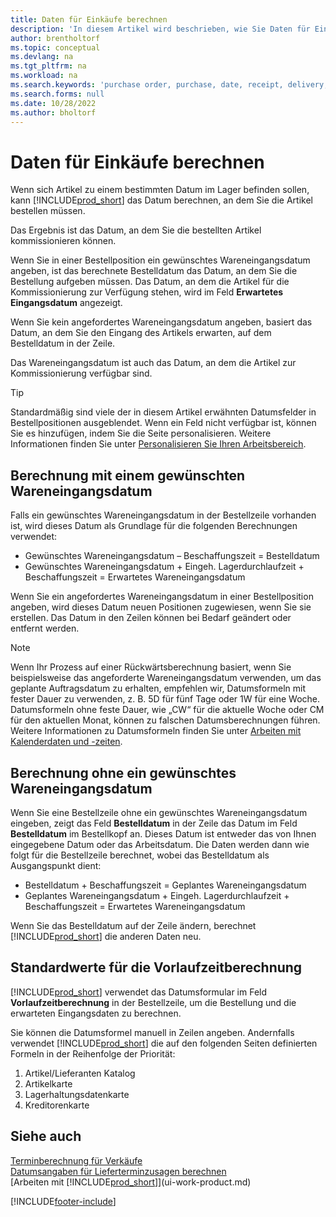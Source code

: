 ```yaml
---
title: Daten für Einkäufe berechnen
description: 'In diesem Artikel wird beschrieben, wie Sie Daten für Einkäufe berechnen können.'
author: brentholtorf
ms.topic: conceptual
ms.devlang: na
ms.tgt_pltfrm: na
ms.workload: na
ms.search.keywords: 'purchase order, purchase, date, receipt, delivery, lead time'
ms.search.forms: null
ms.date: 10/28/2022
ms.author: bholtorf
---
```

# <a name="calculate-dates-for-purchases"></a>Daten für Einkäufe berechnen

Wenn sich Artikel zu einem bestimmten Datum im Lager befinden sollen, kann [!INCLUDE[prod_short](includes/prod_short.md)] das Datum berechnen, an dem Sie die Artikel bestellen müssen. 

Das Ergebnis ist das Datum, an dem Sie die bestellten Artikel kommissionieren können.  

Wenn Sie in einer Bestellposition ein gewünschtes Wareneingangsdatum angeben, ist das berechnete Bestelldatum das Datum, an dem Sie die Bestellung aufgeben müssen. Das Datum, an dem die Artikel für die Kommissionierung zur Verfügung stehen, wird im Feld **Erwartetes Eingangsdatum** angezeigt.  

Wenn Sie kein angefordertes Wareneingangsdatum angeben, basiert das Datum, an dem Sie den Eingang des Artikels erwarten, auf dem Bestelldatum in der Zeile. 

Das Wareneingangsdatum ist auch das Datum, an dem die Artikel zur Kommissionierung verfügbar sind.  

> [!TIP]
> Standardmäßig sind viele der in diesem Artikel erwähnten Datumsfelder in Bestellpositionen ausgeblendet. Wenn ein Feld nicht verfügbar ist, können Sie es hinzufügen, indem Sie die Seite personalisieren. Weitere Informationen finden Sie unter [Personalisieren Sie Ihren Arbeitsbereich](ui-personalization-user.md).

## <a name="calculating-with-a-requested-receipt-date"></a>Berechnung mit einem gewünschten Wareneingangsdatum

Falls ein gewünschtes Wareneingangsdatum in der Bestellzeile vorhanden ist, wird dieses Datum als Grundlage für die folgenden Berechnungen verwendet:  

- Gewünschtes Wareneingangsdatum – Beschaffungszeit = Bestelldatum  
- Gewünschtes Wareneingangsdatum + Eingeh. Lagerdurchlaufzeit + Beschaffungszeit = Erwartetes Wareneingangsdatum  

Wenn Sie ein angefordertes Wareneingangsdatum in einer Bestellposition angeben, wird dieses Datum neuen Positionen zugewiesen, wenn Sie sie erstellen. Das Datum in den Zeilen können bei Bedarf geändert oder entfernt werden.  

> [!NOTE]
> Wenn Ihr Prozess auf einer Rückwärtsberechnung basiert, wenn Sie beispielsweise das angeforderte Wareneingangsdatum verwenden, um das geplante Auftragsdatum zu erhalten, empfehlen wir, Datumsformeln mit fester Dauer zu verwenden, z. B. 5D für fünf Tage oder 1W für eine Woche. Datumsformeln ohne feste Dauer, wie „CW“ für die aktuelle Woche oder CM für den aktuellen Monat, können zu falschen Datumsberechnungen führen. Weitere Informationen zu Datumsformeln finden Sie unter [Arbeiten mit Kalenderdaten und -zeiten](ui-enter-date-ranges.md).

## <a name="calculating-without-a-requested-receipt-date"></a>Berechnung ohne ein gewünschtes Wareneingangsdatum

Wenn Sie eine Bestellzeile ohne ein gewünschtes Wareneingangsdatum eingeben, zeigt das Feld **Bestelldatum** in der Zeile das Datum im Feld **Bestelldatum** im Bestellkopf an. Dieses Datum ist entweder das von Ihnen eingegebene Datum oder das Arbeitsdatum. Die Daten werden dann wie folgt für die Bestellzeile berechnet, wobei das Bestelldatum als Ausgangspunkt dient:  

- Bestelldatum + Beschaffungszeit = Geplantes Wareneingangsdatum  
- Geplantes Wareneingangsdatum + Eingeh. Lagerdurchlaufzeit + Beschaffungszeit = Erwartetes Wareneingangsdatum  

Wenn Sie das Bestelldatum auf der Zeile ändern, berechnet [!INCLUDE[prod_short](includes/prod_short.md)] die anderen Daten neu.  

## <a name="default-values-for-lead-time-calculation"></a>Standardwerte für die Vorlaufzeitberechnung

[!INCLUDE[prod_short](includes/prod_short.md)] verwendet das Datumsformular im Feld **Vorlaufzeitberechnung** in der Bestellzeile, um die Bestellung und die erwarteten Eingangsdaten zu berechnen.  

Sie können die Datumsformel manuell in Zeilen angeben. Andernfalls verwendet [!INCLUDE[prod_short](includes/prod_short.md)] die auf den folgenden Seiten definierten Formeln in der Reihenfolge der Priorität:

1. Artikel/Lieferanten Katalog
2. Artikelkarte
3. Lagerhaltungsdatenkarte
4. Kreditorenkarte

## <a name="see-also"></a>Siehe auch

[Terminberechnung für Verkäufe](sales-date-calculation-for-sales.md)  
[Datumsangaben für Lieferterminzusagen berechnen](sales-how-to-calculate-order-promising-dates.md)  
[Arbeiten mit [!INCLUDE[prod_short](includes/prod_short.md)]](ui-work-product.md)  


[!INCLUDE[footer-include](includes/footer-banner.md)]
